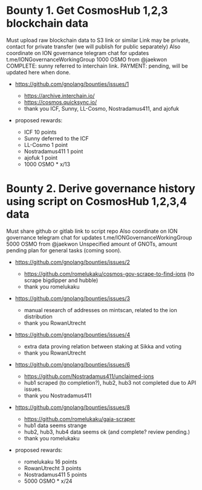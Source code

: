 # Bounty 1. Get CosmosHub 1,2,3 blockchain data

Must upload raw blockchain data to S3 link or similar
Link may be private, contact for private transfer (we will publish for public separately)
Also coordinate on ION governance telegram chat for updates t.me/IONGovernanceWorkingGroup
1000 OSMO from @jaekwon
COMPLETE: sunny referred to interchain link.
PAYMENT: pending, will be updated here when done.

 * https://github.com/gnolang/bounties/issues/1
   - https://archive.interchain.io/
   - https://cosmos.quicksync.io/
   - thank you ICF, Sunny, LL-Cosmo, Nostradamus411, and ajofuk

 * proposed rewards:
   - ICF 10 points
   - Sunny deferred to the ICF
   - LL-Cosmo 1 point
   - Nostradamus411 1 point
   - ajofuk 1 point
   - 1000 OSMO * x/13

# Bounty 2. Derive governance history using script on CosmosHub 1,2,3,4 data

Must share github or gitlab link to script repo
Also coordinate on ION governance telegram chat for updates t.me/IONGovernanceWorkingGroup
5000 OSMO from @jaekwon
Unspecified amount of GNOTs, amount pending plan for general tasks (coming soon).

 * https://github.com/gnolang/bounties/issues/2
   - https://github.com/romelukaku/cosmos-gov-scrape-to-find-ions (to scrape bigdipper and hubble)
   - thank you romelukaku

 * https://github.com/gnolang/bounties/issues/3
   - manual research of addresses on mintscan, related to the ion distribution
   - thank you RowanUtrecht

 * https://github.com/gnolang/bounties/issues/4
   - extra data proving relation between staking at Sikka and voting
   - thank you RowanUtrecht

 * https://github.com/gnolang/bounties/issues/6 
   - https://github.com/Nostradamus411/unclaimed-ions
   - hub1 scraped (to completion?), hub2, hub3 not completed due to API issues.
   - thank you Nostradamus411

 * https://github.com/gnolang/bounties/issues/8
   - https://github.com/romelukaku/gaia-scraper
   - hub1 data seems strange
   - hub2, hub3, hub4 data seems ok (and complete? review pending.)
   - thank you romelukaku

 * proposed rewards:
   - romelukaku 16 points
   - RowanUtrecht 3 points
   - Nostradamus411 5 points
   - 5000 OSMO * x/24

